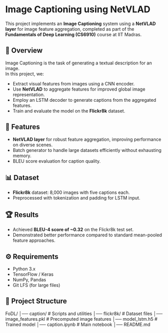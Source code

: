 # Image Captioning using NetVLAD

This project implements an **Image Captioning** system using a **NetVLAD layer** for image feature aggregation, completed as part of the **Fundamentals of Deep Learning (CS6910)** course at IIT Madras.

## 📌 Overview
Image Captioning is the task of generating a textual description for an image.  
In this project, we:
- Extract visual features from images using a CNN encoder.
- Use **NetVLAD** to aggregate features for improved global image representation.
- Employ an LSTM decoder to generate captions from the aggregated features.
- Train and evaluate the model on the **Flickr8k** dataset.

## 🚀 Features
- **NetVLAD layer** for robust feature aggregation, improving performance on diverse scenes.
- Batch generator to handle large datasets efficiently without exhausting memory.
- BLEU score evaluation for caption quality.

## 📊 Dataset
- **Flickr8k** dataset: 8,000 images with five captions each.
- Preprocessed with tokenization and padding for LSTM input.

## 🏆 Results
- Achieved **BLEU-4 score of ~0.32** on the Flickr8k test set.
- Demonstrated better performance compared to standard mean-pooled feature approaches.

## ⚙️ Requirements
- Python 3.x
- TensorFlow / Keras
- NumPy, Pandas
- Git LFS (for large files)

## 📂 Project Structure
FoDL/
│── caption/ # Scripts and utilities
│── flickr8k/ # Dataset files
│── image_features.pkl # Precomputed image features
│── model_lstm.h5 # Trained model
│── caption.ipynb # Main notebook
│── README.md

